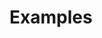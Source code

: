 <!--
This file is part of cjdk.
Copyright 2022 Board of Regents of the University of Wisconsin System
SPDX-License-Identifier: MIT
--->

# Examples

```{tableofcontents}
```
